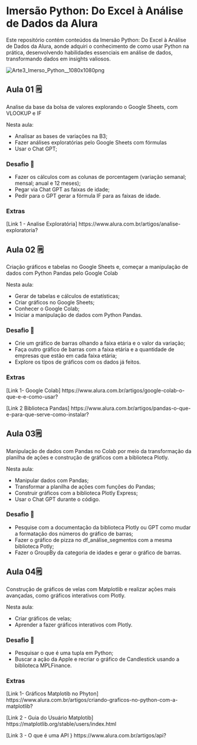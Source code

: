 <h1>Imersão Python: Do Excel à Análise de Dados da Alura</h1>
<p>Este repositório contém conteúdos da Imersão Python: Do Excel à Análise de Dados da Alura, aonde adquiri o conhecimento de como usar Python na prática, desenvolvendo habilidades essenciais em análise de dados, transformando dados em insights valiosos.</p>

![Arte3_Imerso_Python__1080x1080png](https://github.com/tolengvicky/Imersao-Python-Do-Excel-Analise-de-Dados/assets/79332374/d71d6621-5ca3-4a99-8277-e84166a975f4)

<h2>Aula 01 🗒️</h2>
<p>Analise da base da bolsa de valores explorando o Google Sheets, com VLOOKUP e IF</p>
<p>Nesta aula:
  <ul>
    <li>Analisar as bases de variações na B3;</li>
    <li>Fazer análises exploratórias pelo Google Sheets com fórmulas</li>
    <li>Usar o Chat GPT;</li>
  </ul>
</p>

<h3>Desafio 🏁</h3>
<p>
  <ul>
    <li>Fazer os cálculos com as colunas de porcentagem (variação semanal; mensal; anual e 12 meses);
    <li>Pegar via Chat GPT as faixas de idade;
    <li>Pedir para o GPT gerar a fórmula IF para as faixas de idade.
  </ul>
</p>

<h3>Extras</h3>
<p>
  [Link 1 - Analise Exploratória] https://www.alura.com.br/artigos/analise-exploratoria?
</p>

<h2>Aula 02 🗒️</h2>
<p>Criação gráficos e tabelas no Google Sheets e, começar a manipulação de dados com Python Pandas pelo Google Colab</p>
<p>Nesta aula:
  <ul>
     <li>Gerar de tabelas e cálculos de estatísticas;
     <li>Criar gráficos no Google Sheets;
     <li>Conhecer o Google Colab;
     <li>Iniciar a manipulação de dados com Python Pandas.
  </ul>
</p>

<h3>Desafio 🏁</h3>
<p>
   <ul>
      <li>Crie um gráfico de barras olhando a faixa etária e o valor da variação;
      <li>Faça outro gráfico de barras com a faixa etária e a quantidade de empresas que estão em cada faixa etária;
      <li>Explore os tipos de gráficos com os dados já feitos.
   </ul>
</p>

<h3>Extras</h3>
  <p>[Link 1- Google Colab] https://www.alura.com.br/artigos/google-colab-o-que-e-e-como-usar?</p>
  <p>[Link 2 Biblioteca Pandas] https://www.alura.com.br/artigos/pandas-o-que-e-para-que-serve-como-instalar?</p>

<h2>Aula 03🗒️</h2>
<p>Manipulação de dados com Pandas no Colab por meio da transformação da planilha de ações e construção de gráficos com a biblioteca Plotly.
<p>Nesta aula:
  <ul>
     <li>Manipular dados com Pandas;
     <li>Transformar a planilha de ações com funções do Pandas;
     <li>Construir gráficos com a biblioteca Plotly Express;
     <li>Usar o Chat GPT durante o código.
  </ul>
</p>

<h3>Desafio 🏁</h3>
<p>
   <ul>
      <li>Pesquise com a documentação da biblioteca Plotly ou GPT como mudar a formatação dos números do gráfico de barras;
      <li>Fazer o gráfico de pizza no df_análise_segmentos com a mesma biblioteca Potly;
      <li>Fazer o GroupBy da categoria de idades e gerar o gráfico de barras.
   </ul>
</p>

<h2>Aula 04🗒️</h2>
<p>Construção de gráficos de velas com Matplotlib e realizar ações mais avançadas, como gráficos interativos com Plotly.</p>
<p>Nesta aula: 
  <ul>
      <li>Criar gráficos de velas;
      <li>Aprender a fazer gráficos interativos com Plotly.
   </ul>
</p>

<h3>Desafio 🏁</h3>
<p>
   <ul>
      <li>Pesquisar o que é uma tupla em Python;
      <li>Buscar a ação da Apple e recriar o gráfico de Candlestick usando a biblioteca MPLFinance.
   </ul>
</p>

<h3>Extras</h3>
  <p>[Link 1- Gráficos Matplotib no Phyton] https://www.alura.com.br/artigos/criando-graficos-no-python-com-a-matplotlib?</p>
  <p>[Link 2 - Guia do Usuário Matplotib] https://matplotlib.org/stable/users/index.html</p>
  <p>[Link 3 - O que é uma API } https://www.alura.com.br/artigos/api?</p>




  
